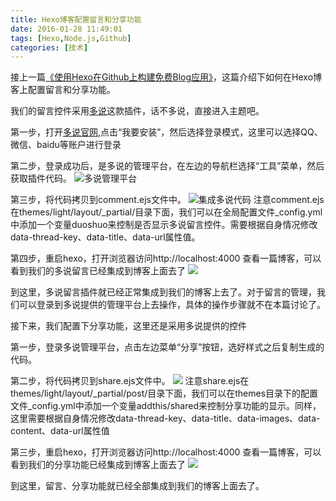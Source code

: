 ```yaml
---
title: Hexo博客配置留言和分享功能
date: 2016-01-28 11:49:01
tags: [Hexo,Node.js,Github]
categories: [技术]
---
```

接上一篇[《使用Hexo在Github上构建免费Blog应用》](http://linmuxi.github.io/hunter-blog/2016/01/27/使用Hexo在Github上构建免费Blog应用/)，这篇介绍下如何在Hexo博客上配置留言和分享功能。
<!--more-->
我们的留言控件采用[多说](http://duoshuo.com/)这款插件，话不多说，直接进入主题吧。
 
第一步，打开[多说官网](http://duoshuo.com/),点击“我要安装”，然后选择登录模式，这里可以选择QQ、微信、baidu等账户进行登录
 
第二步，登录成功后，是多说的管理平台，在左边的导航栏选择“工具”菜单，然后获取插件代码。
![多说管理平台](http://linmuxi.github.io/me/screenshot/duosuo_1.png)

第三步，将代码拷贝到comment.ejs文件中。
![集成多说代码](http://linmuxi.github.io/me/screenshot/duoshuo_2.png)
注意comment.ejs在themes/light/layout/_partial/目录下面，我们可以在全局配置文件_config.yml中添加一个变量duoshuo来控制是否显示多说留言控件。需要根据自身情况修改data-thread-key、data-title、data-url属性值。

第四步，重启hexo，打开浏览器访问http://localhost:4000 查看一篇博客，可以看到我们的多说留言已经集成到博客上面去了
![](http://linmuxi.github.io/me/screenshot/duoshuo_3.png)

到这里，多说留言插件就已经正常集成到我们的博客上去了。对于留言的管理，我们可以登录到多说提供的管理平台上去操作，具体的操作步骤就不在本篇讨论了。
 
接下来，我们配置下分享功能，这里还是采用多说提供的控件
 
第一步，登录多说管理平台，点击左边菜单“分享”按钮，选好样式之后复制生成的代码。

第二步，将代码拷贝到share.ejs文件中。
![](http://linmuxi.github.io/me/screenshot/duoshuo_4.png)
注意share.ejs在themes/light/layout/_partial/post/目录下面，我们可以在themes目录下的配置文件_config.yml中添加一个变量addthis/shared来控制分享功能的显示。同样，这里需要根据自身情况修改data-thread-key、data-title、data-images、data-content、data-url属性值

第三步，重启hexo，打开浏览器访问http://localhost:4000 查看一篇博客，可以看到我们的分享功能已经集成到博客上面去了
![](http://linmuxi.github.io/me/screenshot/duoshuo_5.png)

到这里，留言、分享功能就已经全部集成到我们的博客上面去了。